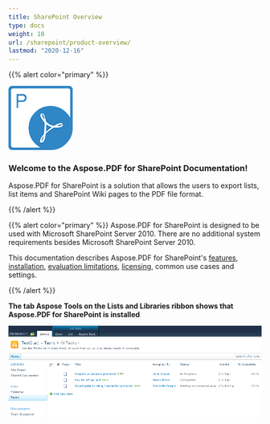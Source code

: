 ```yaml
---
title: SharePoint Overview
type: docs
weight: 10
url: /sharepoint/product-overview/
lastmod: "2020-12-16"
---
```


{{% alert color="primary" %}}

![todo:image_alt_text](product-overview_1.png)
### **Welcome to the Aspose.PDF for SharePoint Documentation!**
Aspose.PDF for SharePoint is a solution that allows the users to export lists, list items and SharePoint Wiki pages to the PDF file format.

{{% /alert %}}


{{% alert color="primary" %}}
Aspose.PDF for SharePoint is designed to be used with Microsoft SharePoint Server 2010. There are no additional system requirements besides Microsoft SharePoint Server 2010.

This documentation describes Aspose.PDF for SharePoint's [features](/pdf/sharepoint/features/), [installation](/pdf/sharepoint/install-aspose-pdf-for-sharepoint/), [evaluation limitations](/pdf/sharepoint/evaluate-aspose-pdf/), [licensing](/pdf/sharepoint/license-aspose-pdf-for-sharepoint/), common use cases and settings.

{{% /alert %}}

**The tab Aspose Tools on the Lists and Libraries ribbon shows that Aspose.PDF for SharePoint is installed**

![todo:image_alt_text](product-overview_2.png)
